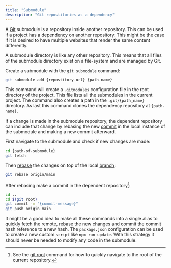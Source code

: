 ```yaml
---
title: "Submodule"
description: "Git repostitories as a dependency"
---
```


A [Git](git) submodule is a repository inside another repository.
This can be used if a project has a dependency on another repository.
This might be the case if it is desired to have multiple websites
that render the same content differently.

A submodule directory is like any other repository.
This means that all files of the submodule directory
exist on a file-system and are managed by Git. 

Create a submodule with the `git submodule` command:

```sh
git submodule add {repostitory-url} {path-name}
```

This command will create a `.gitmodules` configuration file in
the root directory of the project.
This file lists all the submodules in the current project.
The command also creates a path in the `.git/{path_name}` directory.
As last this command clones the dependency repository at `{path-name}`.

If a change is made in the submodule repository,
the dependent repository can include that change by rebasing
the new [commit](commit) in the local instance of the submodule and making
a new commit afterward.

First navigate to the submodule and check if new changes are made:

```sh
cd {path-of-submodule}
git fetch
```

Then [rebase](rebase) the changes on top of the local [branch](branch):

```sh
git rebase origin/main
```

After rebasing make a commit in the dependent repository[^1]:

```sh
cd ..
cd $(git root)
git commit -m "{commit-message}"
git push origin main
```

It might be a good idea to make all these commands into a single
alias to quickly fetch the remote, rebase the new changes and
commit the commit hash reference to a new hash.
The `package.json` configuration can be used to create
a new custom `script` like `npm run update`.
With this strategy it should never be needed to
modify any code in the submodule.

[^1]: See the [git root](git-root) command for how to quickly navigate to the root of the current repository. 
